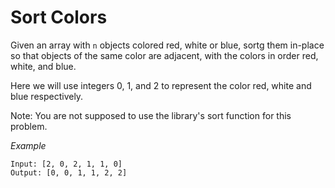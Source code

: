 # Sort Colors

Given an array with `n` objects colored red, white or blue, sortg them in-place so that objects of the same color are
adjacent, with the colors in order red, white, and blue.

Here we will use integers 0, 1, and 2 to represent the color red, white and blue respectively.

Note: You are not supposed to use the library's sort function for this problem.

*Example*

    Input: [2, 0, 2, 1, 1, 0]
    Output: [0, 0, 1, 1, 2, 2]
